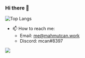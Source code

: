 ### Hi there 👋

![Top Langs](https://github-readme-stats.vercel.app/api/top-langs/?username=cancng&layout=compact)

- 📫  How to reach me: 
	- Email: me@mahmutcan.work
	- Discord: mcan#8397

![](https://komarev.com/ghpvc/?username=cancng&color=brightgreen)
